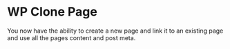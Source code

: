 # WP Clone Page

You now have the ability to create a new page and link it to an existing page and use all the pages content and post meta.
